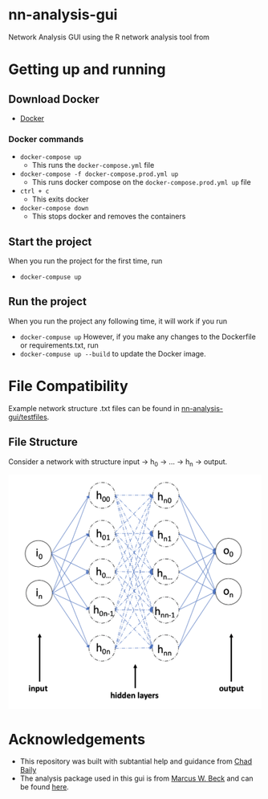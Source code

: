 # nn-analysis-gui

Network Analysis GUI using the R network analysis tool from

# Getting up and running

## Download Docker

- [Docker](https://www.docker.com/get-started)

### Docker commands

- `docker-compose up`
  - This runs the `docker-compose.yml` file
- `docker-compose -f docker-compose.prod.yml up`
  - This runs docker compose on the `docker-compose.prod.yml up` file
- `ctrl + c`
  - This exits docker
- `docker-compose down`
  - This stops docker and removes the containers

## Start the project
When you run the project for the first time, run 
- `docker-compuse up`

## Run the project 
When you run the project any following time, it will work if you run
- `docker-compuse up`
However, if you make any changes to the Dockerfile or requirements.txt, run 
- `docker-compuse up --build`
to update the Docker image. 

# File Compatibility
Example network structure .txt files can be found in [nn-analysis-gui/testfiles](https://github.com/acuddeback/nn-analysis-gui/tree/master/testfiles). 

## File Structure
Consider a network with structure input &rarr; h<sub>0</sub> &rarr; ... &rarr; h<sub>n</sub> &rarr; output. 

![Graph of a genearl neural ntwork of the descibed structure](./static/general_net.png)
<!-- 
The file structure is: \
b<sub>0</sub>, W<sub>00</sub>, ..., W<sub>0m</sub>, ... b<sub>n</sub>, W<sub>n0</sub>, ..., W<sub>nm</sub> \
dim(input), dim(h<sub>0</sub>), ..., dim(h<sub>n</sub>), dim(output)
in_labelh<sub>0</sub>, ..., in_labelh<sub>n</sub> \
out_labelh<sub>0</sub>, ..., out_labelh<sub>n</sub>

## Example
For a 2 &rarr; 5 &rarr; 5 &rarr; 2 network structure with the following attributes,
```
Weight 1: 
 [[ 2.53628473 -0.23776519  0.98759526  3.459617    2.69807113 -2.99712999]
 [ 0.90835687 -1.34079397 -1.17631845 -0.20097237 -0.74895765  1.86597283]]
Weight 2: 
 [[ 0.52631303 -0.75443375 -0.09307651 -0.33498976  2.01750351 -1.40244309]
 [-0.37592094 -2.70932653 -6.11536788  0.30836231  0.71243657 -2.48836893]
 [ 3.53932078 -3.90895664 -0.91026242 -1.37432825  2.06139464  1.93897125]
 [-0.68579135 -0.24156456 -2.75735861 -4.96403366 -1.66779207 -0.67839075]
 [ 1.46307032  1.40619551 -1.7625365  -1.60593712 -3.07702075 -3.83562512]
 [-4.41377922  2.90065569 -2.02659348 -1.87554863 -3.51913096  0.55348152]]
Weight 3: 
 [[-0.02481565 -0.55371162]
 [-0.66213899 -0.79917156]
 [ 0.32408215 -0.73505707]
 [-0.67793949 -0.19144545]
 [ 0.61879851 -0.7826095 ]
 [ 0.62388305 -0.75579642]]
Bias 1: 
 [[ 0.04953716  0.01260125 -0.05416709 -0.03981686  0.04267585 -0.08241209]]
Bias 2: 
 [[-0.00407873  0.00149515  0.01363634  0.00575915  0.02142709 -0.02860983]]
Bias 3: 
 [[ 0.02538573 -0.02538573]]
```
the corresponding text file would be
```


``` -->

# Acknowledgements
- This repository was built with subtantial help and guidance from [Chad Baily](https://github.com/chadbaily)
- The analysis package used in this gui is from [Marcus W. Beck](https://github.com/fawda123) and can be found [here](https://github.com/fawda123/NeuralNetTools).